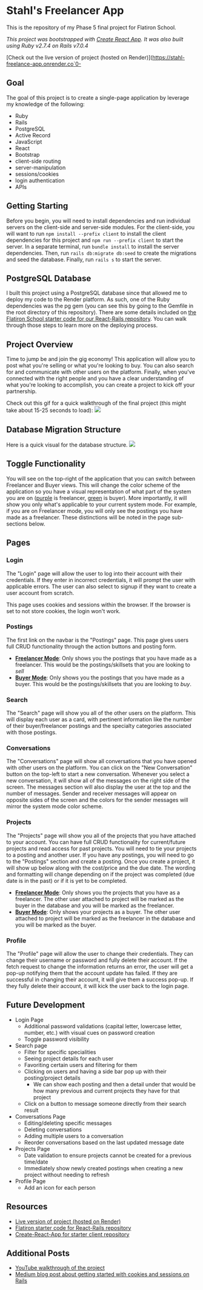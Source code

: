 # Stahl's Freelancer App

This is the repository of my Phase 5 final project for Flatiron School.

*This project was bootstrapped with [Create React App](https://github.com/facebook/create-react-app). It was also built using Ruby v2.7.4 on Rails v7.0.4*

[Check out the live version of project (hosted on Render)](https://stahl-freelance-app.onrender.co`0-
## Goal

The goal of this project is to create a single-page application by leverage my knowledge of the following:
- Ruby
- Rails
- PostgreSQL
- Active Record
- JavaScript
- React
- Bootstrap
- client-side routing
- server-manipulation
- sessions/cookies
- login authentication
- APIs

## Getting Starting
Before you begin, you will need to install dependencies and run individual servers on the client-side and server-side modules. For the client-side, you will want to run `npm install --prefix client` to install the client dependencies for this project and `npm run --prefix client` to start the server. In a separate terminal, run `bundle install` to install the server dependencies. Then, run `rails db:migrate db:seed` to create the migrations and seed the database. Finally, run `rails s` to start the server.

## PostgreSQL Database
I built this project using a PostgreSQL database since that allowed me to deploy my code to the Render platform. As such, one of the Ruby dependencies was the pg gem (you can see this by going to the Gemfile in the root directory of this repository). There are some details included on [the Flatiron School starter code for our React-Rails repository](https://github.com/learn-co-curriculum/project-template-react-rails-api). You can walk through those steps to learn more on the deploying process.

## Project Overview
Time to jump be and join the gig economy! This application will allow you to post what you're selling or what you're looking to buy. You can also search for and communicate with other users on the platform. Finally, when you've connected with the right people and you have a clear understanding of what you're looking to accomplish, you can create a project to kick off your partnership.

Check out this gif for a quick walkthrough of the final project (this might take about 15-25 seconds to load):
![](https://github.com/Andrewstahl/phase-4-final-project/blob/main/media/Flatiron%20Phase%204%20-%20Habit%20Tracker%20Walkthrough.gif)

## Database Migration Structure
Here is a quick visual for the database structure.
![](https://github.com/Andrewstahl/phase-5-final-project/blob/main/media/Flatiron%20Phase%205%20Database%20Diagram%20-%20Freelancer%20App.png)

## Toggle Functionality
You will see on the top-right of the application that you can switch between Freelancer and Buyer views. This will change the color scheme of the application so you have a visual representation of what part of the system you are on (<u>purple</u> is freelancer, <u>green</u> is buyer). More importantly, it will show you only what's applicable to your current system mode. For example, if you are on Freelancer mode, you will only see the postings you have made as a freelancer. These distinctions will be noted in the page sub-sections below.

## Pages
### **Login**
The "Login" page will allow the user to log into their account with their credentials. If they enter in incorrect credentials, it will prompt the user with applicable errors. The user can also select to signup if they want to create a user account from scratch.

This page uses cookies and sessions within the browser. If the browser is set to not store cookies, the login won't work.

### **Postings**
The first link on the navbar is the "Postings" page. This page gives users full CRUD functionality through the action buttons and posting form.
- <u>**Freelancer Mode**</u>: Only shows you the postings that you have made as a freelancer. This would be the postings/skillsets that you are looking to *sell*
- <u>**Buyer Mode**</u>: Only shows you the postings that you have made as a buyer. This would be the postings/skillsets that you are looking to *buy*.

### **Search**
The "Search" page will show you all of the other users on the platform. This will display each user as a card, with pertinent information like the number of their buyer/freelancer postings and the specialty categories associated with those postings.

### **Conversations**
The "Conversations" page will show all conversations that you have opened with other users on the platform. You can click on the "New Conversation" button on the top-left to start a new conversation. Whenever you select a new conversation, it will show all of the messages on the right side of the screen. The messages section will also display the user at the top and the number of messages. Sender and receiver messages will appear on opposite sides of the screen and the colors for the sender messages will mirror the system mode color scheme.

### **Projects**
The "Projects" page will show you all of the projects that you have attached to your account. You can have full CRUD functionality for current/future projects and read access for past projects. You will need to tie your projects to a posting and another user. If you have any postings, you will need to go to the "Postings" section and create a posting. Once you create a project, it will show up below along with the cost/price and the due date. The wording and formatting will change depending on if the project was completed (due date is in the past) or if it is yet to be completed.
- <u>**Freelancer Mode**</u>: Only shows you the projects that you have as a freelancer. The other user attached to project will be marked as the buyer in the database and you will be marked as the freelancer.
- <u>**Buyer Mode**</u>: Only shows your projects as a buyer. The other user attached to project will be marked as the freelancer in the database and you will be marked as the buyer.

### **Profile**
The "Profile" page will allow the user to change their credentials. They can change their username or password and fully delete their account. If the fetch request to change the information returns an error, the user will get a pop-up notifying them that the account update has failed. If they are successful in changing their account, it will give them a success pop-up. If they fully delete their account, it will kick the user back to the login page.

## Future Development
- Login Page
  - Additional password validations (capital letter, lowercase letter, number, etc.) with visual cues on password creation
  - Toggle password visibility
- Search page
  - Filter for specific specialities 
  - Seeing project details for each user
  - Favoriting certain users and filtering for them
  - Clicking on users and having a side bar pop up with their posting/project details
    - We can show each posting and then a detail under that would be how many previous and current projects they have for that project
  - Click on a button to message someone directly from their search result
- Conversations Page
  - Editing/deleting specific messages
  - Deleting conversations
  - Adding multiple users to a conversation
  - Reorder conversations based on the last updated message date
- Projects Page
  - Date validation to ensure projects cannot be created for a previous time/date
  - Immediately show newly created postings when creating a new project without needing to refresh
- Profile Page
  - Add an icon for each person

## Resources
- [Live version of project (hosted on Render)](https://stahl-freelance-app.onrender.com)
- [Flatiron starter code for React-Rails repository](https://github.com/learn-co-curriculum/project-template-react-rails-api)
- [Create-React-App for starter client repository](https://github.com/facebook/create-react-app)

## Additional Posts
- [YouTube walkthrough of the project](https://youtu.be/usV88ABxVno)
- [Medium blog post about getting started with cookies and sessions on Rails](https://andrewstahlsoftware.medium.com/getting-started-with-cookies-session-management-ruby-on-rails-project-7878d8995cce)